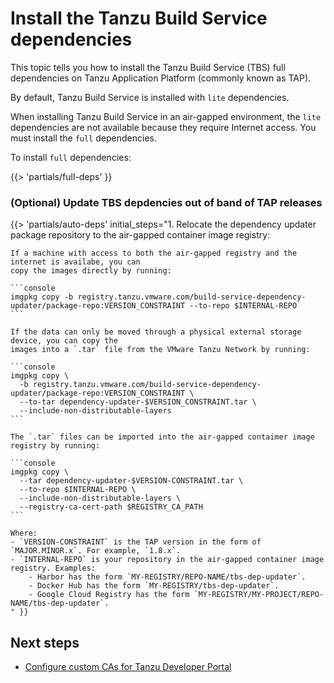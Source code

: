 # Install the Tanzu Build Service dependencies

This topic tells you how to install the Tanzu Build Service (TBS) full dependencies
on Tanzu Application Platform (commonly known as TAP).

By default, Tanzu Build Service is installed with `lite` dependencies.

When installing Tanzu Build Service in an air-gapped environment, the `lite` dependencies
are not available because they require Internet access. 
You must install the `full` dependencies.

To install `full` dependencies:

<!-- The below partial is in the docs-tap/partials directory -->

{{> 'partials/full-deps' }}

### <a id='auto-deps-update'></a> (Optional) Update TBS depdencies out of band of TAP releases

{{> 'partials/auto-deps' initial_steps="1. Relocate the dependency updater package repository to the air-gapped container image registry:

    If a machine with access to both the air-gapped registry and the internet is availabe, you can
    copy the images directly by running:

    ```console
    imgpkg copy -b registry.tanzu.vmware.com/build-service-dependency-updater/package-repo:VERSION_CONSTRAINT --to-repo $INTERNAL-REPO
    ```

    If the data can only be moved through a physical external storage device, you can copy the
    images into a `.tar` file from the VMware Tanzu Network by running:

    ```console
    imgpkg copy \
      -b registry.tanzu.vmware.com/build-service-dependency-updater/package-repo:VERSION_CONSTRAINT \
      --to-tar dependency-updater-$VERSION_CONSTRAINT.tar \
      --include-non-distributable-layers
    ```

    The `.tar` files can be imported into the air-gapped contaimer image registry by running:

    ```console
    imgpkg copy \
      --tar dependency-updater-$VERSION-CONSTRAINT.tar \
      --to-repo $INTERNAL-REPO \
      --include-non-distributable-layers \
      --registry-ca-cert-path $REGISTRY_CA_PATH
    ```

    Where:
    - `VERSION-CONSTRAINT` is the TAP version in the form of `MAJOR.MINOR.x`. For example, `1.8.x`.
    - `INTERNAL-REPO` is your repository in the air-gapped container image registry. Examples:
        - Harbor has the form `MY-REGISTRY/REPO-NAME/tbs-dep-updater`.
        - Docker Hub has the form `MY-REGISTRY/tbs-dep-updater`.
        - Google Cloud Registry has the form `MY-REGISTRY/MY-PROJECT/REPO-NAME/tbs-dep-updater`.
    " }}

## <a id='next-steps'></a>Next steps

- [Configure custom CAs for Tanzu Developer Portal](tap-gui-non-standard-certs-offline.hbs.md)
